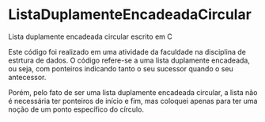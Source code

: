 # ListaDuplamenteEncadeadaCircular
Lista duplamente encadeada circular escrito em C

Este código foi realizado em uma atividade da faculdade na disciplina de estrtura de dados.
O código refere-se a uma lista duplamente encadeada, ou seja, com ponteiros indicando tanto o seu sucessor quando o seu antecessor. 

Porém, pelo fato de ser uma lista duplamente encadeada circular, a lista não é necessária ter ponteiros de início e fim, mas coloquei apenas para ter uma noção de um ponto específico do círculo. 
